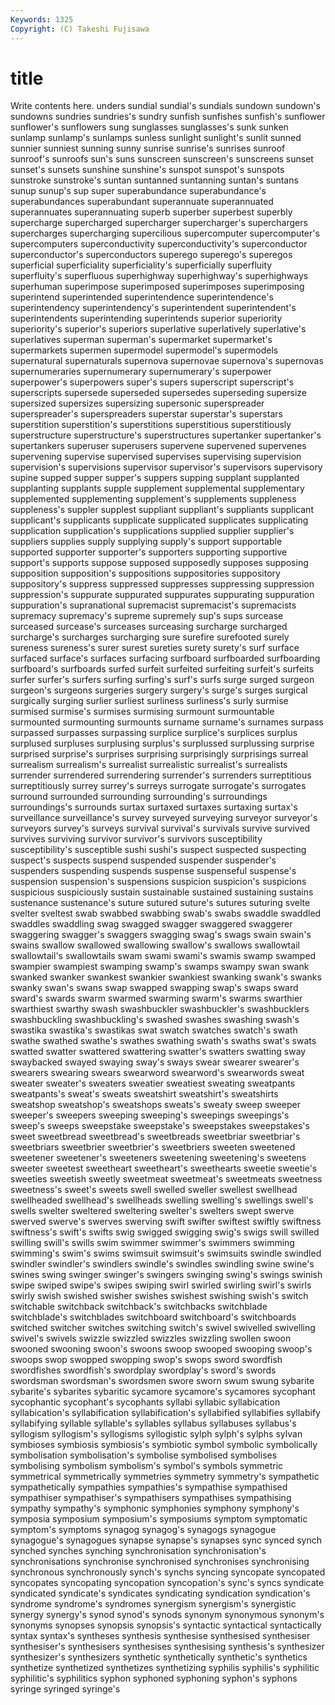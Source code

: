```yaml
---
Keywords: 1325 
Copyright: (C) Takeshi Fujisawa
---
```


# title

Write contents here.
unders sundial sundial's
sundials sundown sundown's sundowns sundries sundries's sundry sunfish sunfishes sunfish's
sunflower sunflower's sunflowers sung sunglasses sunglasses's sunk sunken sunlamp sunlamp's
sunlamps sunless sunlight sunlight's sunlit sunned sunnier sunniest sunning sunny
sunrise sunrise's sunrises sunroof sunroof's sunroofs sun's suns sunscreen sunscreen's
sunscreens sunset sunset's sunsets sunshine sunshine's sunspot sunspot's sunspots sunstroke
sunstroke's suntan suntanned suntanning suntan's suntans sunup sunup's sup super
superabundance superabundance's superabundances superabundant superannuate superannuated superannuates superannuating superb superber
superbest superbly supercharge supercharged supercharger supercharger's superchargers supercharges supercharging supercilious
supercomputer supercomputer's supercomputers superconductivity superconductivity's superconductor superconductor's superconductors superego superego's
superegos superficial superficiality superficiality's superficially superfluity superfluity's superfluous superhighway superhighway's
superhighways superhuman superimpose superimposed superimposes superimposing superintend superintended superintendence superintendence's
superintendency superintendency's superintendent superintendent's superintendents superintending superintends superior superiority superiority's
superior's superiors superlative superlatively superlative's superlatives superman superman's supermarket supermarket's
supermarkets supermen supermodel supermodel's supermodels supernatural supernaturals supernova supernovae supernova's
supernovas supernumeraries supernumerary supernumerary's superpower superpower's superpowers super's supers superscript
superscript's superscripts supersede superseded supersedes superseding supersize supersized supersizes supersizing
supersonic superspreader superspreader's superspreaders superstar superstar's superstars superstition superstition's superstitions
superstitious superstitiously superstructure superstructure's superstructures supertanker supertanker's supertankers superuser superusers
supervene supervened supervenes supervening supervise supervised supervises supervising supervision supervision's
supervisions supervisor supervisor's supervisors supervisory supine supped supper supper's suppers
supping supplant supplanted supplanting supplants supple supplement supplemental supplementary supplemented
supplementing supplement's supplements suppleness suppleness's suppler supplest suppliant suppliant's suppliants
supplicant supplicant's supplicants supplicate supplicated supplicates supplicating supplication supplication's supplications
supplied supplier supplier's suppliers supplies supply supplying supply's support supportable
supported supporter supporter's supporters supporting supportive support's supports suppose supposed
supposedly supposes supposing supposition supposition's suppositions suppositories suppository suppository's suppress
suppressed suppresses suppressing suppression suppression's suppurate suppurated suppurates suppurating suppuration
suppuration's supranational supremacist supremacist's supremacists supremacy supremacy's supreme supremely sup's
sups surcease surceased surcease's surceases surceasing surcharge surcharged surcharge's surcharges
surcharging sure surefire surefooted surely sureness sureness's surer surest sureties
surety surety's surf surface surfaced surface's surfaces surfacing surfboard surfboarded
surfboarding surfboard's surfboards surfed surfeit surfeited surfeiting surfeit's surfeits surfer
surfer's surfers surfing surfing's surf's surfs surge surged surgeon surgeon's
surgeons surgeries surgery surgery's surge's surges surgical surgically surging surlier
surliest surliness surliness's surly surmise surmised surmise's surmises surmising surmount
surmountable surmounted surmounting surmounts surname surname's surnames surpass surpassed surpasses
surpassing surplice surplice's surplices surplus surplused surpluses surplusing surplus's surplussed
surplussing surprise surprised surprise's surprises surprising surprisingly surprisings surreal surrealism
surrealism's surrealist surrealistic surrealist's surrealists surrender surrendered surrendering surrender's surrenders
surreptitious surreptitiously surrey surrey's surreys surrogate surrogate's surrogates surround surrounded
surrounding surrounding's surroundings surroundings's surrounds surtax surtaxed surtaxes surtaxing surtax's
surveillance surveillance's survey surveyed surveying surveyor surveyor's surveyors survey's surveys
survival survival's survivals survive survived survives surviving survivor survivor's survivors
susceptibility susceptibility's susceptible sushi sushi's suspect suspected suspecting suspect's suspects
suspend suspended suspender suspender's suspenders suspending suspends suspense suspenseful suspense's
suspension suspension's suspensions suspicion suspicion's suspicions suspicious suspiciously sustain sustainable
sustained sustaining sustains sustenance sustenance's suture sutured suture's sutures suturing
svelte svelter sveltest swab swabbed swabbing swab's swabs swaddle swaddled
swaddles swaddling swag swagged swagger swaggered swaggerer swaggering swagger's swaggers
swagging swag's swags swain swain's swains swallow swallowed swallowing swallow's
swallows swallowtail swallowtail's swallowtails swam swami swami's swamis swamp swamped
swampier swampiest swamping swamp's swamps swampy swan swank swanked swanker
swankest swankier swankiest swanking swank's swanks swanky swan's swans swap
swapped swapping swap's swaps sward sward's swards swarm swarmed swarming
swarm's swarms swarthier swarthiest swarthy swash swashbuckler swashbuckler's swashbucklers swashbuckling
swashbuckling's swashed swashes swashing swash's swastika swastika's swastikas swat swatch
swatches swatch's swath swathe swathed swathe's swathes swathing swath's swaths
swat's swats swatted swatter swattered swattering swatter's swatters swatting sway
swaybacked swayed swaying sway's sways swear swearer swearer's swearers swearing
swears swearword swearword's swearwords sweat sweater sweater's sweaters sweatier sweatiest
sweating sweatpants sweatpants's sweat's sweats sweatshirt sweatshirt's sweatshirts sweatshop sweatshop's
sweatshops sweats's sweaty sweep sweeper sweeper's sweepers sweeping sweeping's sweepings
sweepings's sweep's sweeps sweepstake sweepstake's sweepstakes sweepstakes's sweet sweetbread sweetbread's
sweetbreads sweetbriar sweetbriar's sweetbriars sweetbrier sweetbrier's sweetbriers sweeten sweetened sweetener
sweetener's sweeteners sweetening sweetening's sweetens sweeter sweetest sweetheart sweetheart's sweethearts
sweetie sweetie's sweeties sweetish sweetly sweetmeat sweetmeat's sweetmeats sweetness sweetness's
sweet's sweets swell swelled sweller swellest swellhead swellheaded swellhead's swellheads
swelling swelling's swellings swell's swells swelter sweltered sweltering swelter's swelters
swept swerve swerved swerve's swerves swerving swift swifter swiftest swiftly
swiftness swiftness's swift's swifts swig swigged swigging swig's swigs swill
swilled swilling swill's swills swim swimmer swimmer's swimmers swimming swimming's
swim's swims swimsuit swimsuit's swimsuits swindle swindled swindler swindler's swindlers
swindle's swindles swindling swine swine's swines swing swinger swinger's swingers
swinging swing's swings swinish swipe swiped swipe's swipes swiping swirl
swirled swirling swirl's swirls swirly swish swished swisher swishes swishest
swishing swish's switch switchable switchback switchback's switchbacks switchblade switchblade's switchblades
switchboard switchboard's switchboards switched switcher switches switching switch's swivel swivelled
swivelling swivel's swivels swizzle swizzled swizzles swizzling swollen swoon swooned
swooning swoon's swoons swoop swooped swooping swoop's swoops swop swopped
swopping swop's swops sword swordfish swordfishes swordfish's swordplay swordplay's sword's
swords swordsman swordsman's swordsmen swore sworn swum swung sybarite sybarite's
sybarites sybaritic sycamore sycamore's sycamores sycophant sycophantic sycophant's sycophants syllabi
syllabic syllabication syllabication's syllabification syllabification's syllabified syllabifies syllabify syllabifying syllable
syllable's syllables syllabus syllabuses syllabus's syllogism syllogism's syllogisms syllogistic sylph
sylph's sylphs sylvan symbioses symbiosis symbiosis's symbiotic symbol symbolic symbolically
symbolisation symbolisation's symbolise symbolised symbolises symbolising symbolism symbolism's symbol's symbols
symmetric symmetrical symmetrically symmetries symmetry symmetry's sympathetic sympathetically sympathies sympathies's
sympathise sympathised sympathiser sympathiser's sympathisers sympathises sympathising sympathy sympathy's symphonic
symphonies symphony symphony's symposia symposium symposium's symposiums symptom symptomatic symptom's
symptoms synagog synagog's synagogs synagogue synagogue's synagogues synapse synapse's synapses
sync synced synch synched synches synching synchronisation synchronisation's synchronisations synchronise
synchronised synchronises synchronising synchronous synchronously synch's synchs syncing syncopate syncopated
syncopates syncopating syncopation syncopation's sync's syncs syndicate syndicated syndicate's syndicates
syndicating syndication syndication's syndrome syndrome's syndromes synergism synergism's synergistic synergy
synergy's synod synod's synods synonym synonymous synonym's synonyms synopses synopsis
synopsis's syntactic syntactical syntactically syntax syntax's syntheses synthesis synthesise synthesised
synthesiser synthesiser's synthesisers synthesises synthesising synthesis's synthesizer synthesizer's synthesizers synthetic
synthetically synthetic's synthetics synthetize synthetized synthetizes synthetizing syphilis syphilis's syphilitic
syphilitic's syphilitics syphon syphoned syphoning syphon's syphons syringe syringed syringe's
